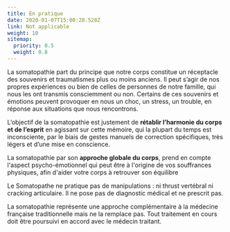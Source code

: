```yaml
---
title: En pratique
date: 2020-01-07T15:00:28.528Z
link: Not applicable
weight: 10
sitemap:
  priority: 0.5
  weight: 0.8
---
```

<!--

This page represents the landing page for "creations" section. It is also shown under the homepage header for "creations". It should be therefore relatively short and sweet.

\-->

La somatopathie part du principe que notre corps constitue un réceptacle des souvenirs et
traumatismes plus ou moins anciens. Il peut s’agir de nos propres expériences ou bien de
celles de personnes de notre famille, qui nous les ont transmis consciemment ou non.
Certains de ces souvenirs et émotions peuvent provoquer en nous un choc, un stress, un
trouble, en réponse aux situations que nous rencontrons.

L’objectif de la somatopathie est justement de **rétablir l’harmonie du corps et de
l’esprit** en agissant sur cette mémoire, qui la plupart du temps est inconsciente, par le biais
de gestes manuels de correction spécifiques, très légers et d’une mise en conscience.

La somatopathie par son **approche globale du corps**, prend en compte l'aspect
psycho-émotionnel qui peut être à l'origine de vos souffrances physiques, afin
d'aider votre corps à retrouver son équilibre

Le Somatopathe ne pratique pas de manipulations : ni thrust vertébral ni cracking
articulaire. Il ne pose pas de diagnostic médical et ne prescrit pas.

La somatopathie représente une approche complémentaire à la médecine française
traditionnelle mais ne la remplace pas. Tout traitement en cours doit être poursuivi en
accord avec le médecin traitant.
